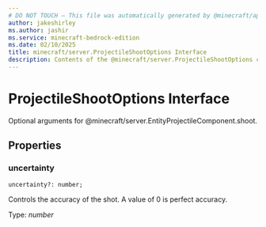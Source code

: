 ```yaml
---
# DO NOT TOUCH — This file was automatically generated by @minecraft/api-docs-generator, to report problems file an issue at https://github.com/Mojang/minecraft-scripting-libraries
author: jakeshirley
ms.author: jashir
ms.service: minecraft-bedrock-edition
ms.date: 02/10/2025
title: minecraft/server.ProjectileShootOptions Interface
description: Contents of the @minecraft/server.ProjectileShootOptions class.
---
```

# ProjectileShootOptions Interface

Optional arguments for @minecraft/server.EntityProjectileComponent.shoot.

## Properties

### **uncertainty**
`uncertainty?: number;`

Controls the accuracy of the shot. A value of 0 is perfect accuracy. 

Type: *number*
